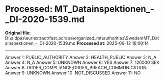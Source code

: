 # Processed: MT_Datainspektionen_-_DI-2020-1539.md

**Original file:** D:\aidpas\eurlextract\fast_scrape\organized_mt\authorities\Sweden\MT_Datainspektionen_-_DI-2020-1539.md
**Processed at:** 2025-09-12 16:00:14

---

Answer 1: PUBLIC_AUTHORITY
Answer 2: HEALTH_PUBLIC
Answer 3: N_A
Answer 4: N_A
Answer 5: UNKNOWN
Answer 6: YES
Answer 7: 120000 SEK
Answer 8: ORDER_COMPLIANCE;ORDER_BREACH_COMMUNICATION
Answer 9: UNKNOWN
Answer 10: NOT_DISCUSSED
Answer 11: NO